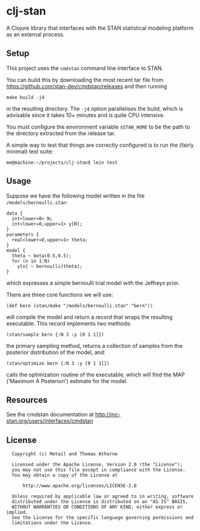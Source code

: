 # clj-stan

A Clojure library that interfaces with the STAN statistical modeling
platform as an external process.

## Setup

This project uses the `cmdstan` command line interface to STAN.

You can build this by downloading the most recent tar file from
https://github.com/stan-dev/cmdstan/releases and then running

    make build -j4

in the resulting directory. The `-j4` option parallelises the build,
which is advisable since it takes 10+ minutes and is quite CPU
intensive.

You must configure the environment variable `$STAN_HOME` to be the
path to the directory extracted from the release tar.

A simple way to test that things are correctly configured is to run
the (fairly minimal) test suite:

    me@machine:~/projects/clj-stan$ lein test

## Usage

Suppose we have the following model written in the file
`/models/bernoulli.stan`:

```
data {
  int<lower=0> N;
  int<lower=0,upper=1> y[N];
}
parameters {
  real<lower=0,upper=1> theta;
}
model {
  theta ~ beta(0.5,0.5);
  for (n in 1:N)
    y[n] ~ bernoulli(theta);
}
```

which expresses a simple bernoulli trial model with the Jeffreys
prior.

There are three core functions we will use:

    (def bern (stan/make "/models/bernoulli.stan" "bern"))

will compile the model and return a record that wraps the resulting
executable. This record implements two methods:

    (stan/sample bern {:N 3 :y [0 1 1]})

the primary sampling method, returns a collection of samples from the
posterior distribution of the model, and:

    (stan/optimize bern {:N 3 :y [0 1 1]})

calls the optimization routine of the executable, which will find the
MAP ('Maximum A Posteriori') estimate for the model.

## Resources

See the cmdstan documentation at
http://mc-stan.org/users/interfaces/cmdstan

## License

```
  Copyright (c) Metail and Thomas Athorne

  Licensed under the Apache License, Version 2.0 (the "License");
  you may not use this file except in compliance with the License.
  You may obtain a copy of the License at

      http://www.apache.org/licenses/LICENSE-2.0

  Unless required by applicable law or agreed to in writing, software
  distributed under the License is distributed on an "AS IS" BASIS,
  WITHOUT WARRANTIES OR CONDITIONS OF ANY KIND, either express or implied.
  See the License for the specific language governing permissions and
  limitations under the License.
```
